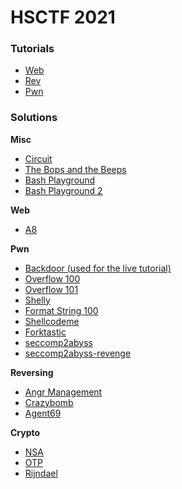 # HSCTF 2021

### Tutorials

* [Web](tutorial/web-tutorial.md)
* [Rev](tutorial/rev.pdf)
* [Pwn](tutorial/pwn.md)

### Solutions

**Misc**

* [Circuit](misc/circuit/SOLUTION.md)
* [The Bops and the Beeps](misc/the-bops-and-the-beeps/SOLUTION.md)
* [Bash Playground](misc/bash-playground/SOLUTION.md)
* [Bash Playground 2](misc/bash-playground-2/SOLUTION.md)

**Web**

* [A8](web/a8/solve.py)

**Pwn**
* [Backdoor (used for the live tutorial)](pwn/backdoor/solve.py)
* [Overflow 100](pwn/overflow100/solve.py)
* [Overflow 101](pwn/overflow101/solve.py)
* [Shelly](pwn/shelly/solve.py)
* [Format String 100](pwn/format-string100/solve.py)
* [Shellcodeme](pwn/shellcodeme/solve.py)
* [Forktastic](pwn/forktastic/solve.py)
* [seccomp2abyss](pwn/seccomp2abyss/README.md)
* [seccomp2abyss-revenge](pwn/seccomp2abyss-revenge/README.md)

**Reversing**
* [Angr Management](reversing/angr-management/solve.py)
* [Crazybomb](reversing/crazybomb/README.md)
* [Agent69](reversing/agent69/README.md)

**Crypto**
* [NSA](crypto/nsa/solve.py)
* [OTP](crypto/otp/SOLUTION.md)
* [Rijndael](crypto/rijndael/solve.py)

